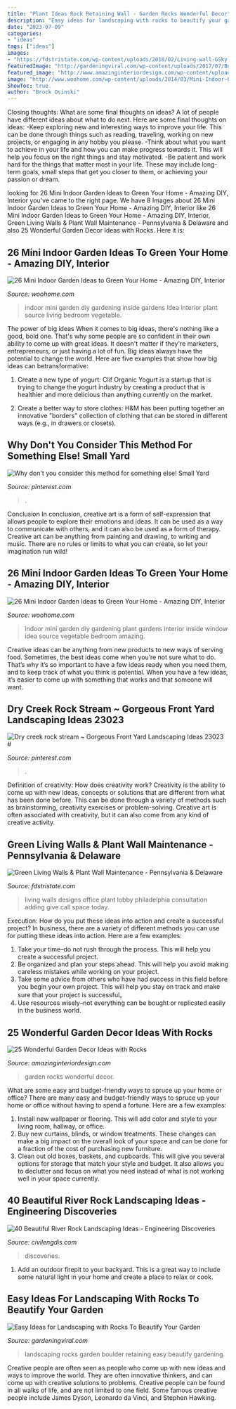 ```yaml
---
title: "Plant Ideas Rock Retaining Wall - Garden Rocks Wonderful Decor"
description: "Easy ideas for landscaping with rocks to beautify your garden"
date: "2023-07-09"
categories:
- "ideas"
tags: ["ideas"]
images:
- "https://fdstristate.com/wp-content/uploads/2018/02/Living-wall-GSky-DE.jpg"
featuredImage: "http://gardeningviral.com/wp-content/uploads/2017/07/Boulder-Retaining-Wall-e1474911516390-1.jpg"
featured_image: "http://www.amazinginteriordesign.com/wp-content/uploads/2018/02/25-Wonderful-Garden-Decor-Ideas-with-Rocks-fi.jpg"
image: "http://www.woohome.com/wp-content/uploads/2014/03/Mini-Indoor-Gardening-21.jpg"
ShowToc: true
author: "Brock Osinski"
---
```



Closing thoughts: What are some final thoughts on ideas?
A lot of people have different ideas about what to do next. Here are some final thoughts on ideas: 
-Keep exploring new and interesting ways to improve your life. This can be done through things such as reading, traveling, working on new projects, or engaging in any hobby you please.
-Think about what you want to achieve in your life and how you can make progress towards it. This will help you focus on the right things and stay motivated. 
-Be patient and work hard for the things that matter most in your life. These may include long-term goals, small steps that get you closer to them, or achieving your passion or dream.

	

		
looking for 26 Mini Indoor Garden Ideas to Green Your Home - Amazing DIY, Interior you've came to the right page. We have 8 Images about 26 Mini Indoor Garden Ideas to Green Your Home - Amazing DIY, Interior like 26 Mini Indoor Garden Ideas to Green Your Home - Amazing DIY, Interior, Green Living Walls &amp; Plant Wall Maintenance - Pennsylvania &amp; Delaware and also 25 Wonderful Garden Decor Ideas with Rocks. Here it is:
		
    
## 26 Mini Indoor Garden Ideas To Green Your Home - Amazing DIY, Interior

<img loading=lazy src="http://www.woohome.com/wp-content/uploads/2014/03/Mini-Indoor-Gardening-25.jpg" onerror="this.onerror=null;this.src='https://tse4.mm.bing.net/th?id=OIP.nZIcHyFdWDpxEEyhYzniHwHaPd&amp;pid=15.1';" alt="26 Mini Indoor Garden Ideas to Green Your Home - Amazing DIY, Interior">

_Source: woohome.com_

>indoor mini garden diy gardening inside gardens idea interior plant source living bedroom vegetable. 

	

The power of big ideas
When it comes to big ideas, there's nothing like a good, bold one. That's why some people are so confident in their own ability to come up with great ideas. It doesn't matter if they're marketers, entrepreneurs, or just having a lot of fun. Big ideas always have the potential to change the world. Here are five examples that show how big ideas can betransformative:
1. Create a new type of yogurt: Clif Organic Yogurt is a startup that is trying to change the yogurt industry by creating a product that is healthier and more delicious than anything currently on the market.

2. Create a better way to store clothes: H&M has been putting together an innovative "borders" collection of clothing that can be stored in different ways (e.g., in drawers or closets).

    
## Why Don&#039;t You Consider This Method For Something Else! Small Yard

<img loading=lazy src="https://i.pinimg.com/736x/98/37/f3/9837f3788cd8e49433b24af6936de0fc.jpg" onerror="this.onerror=null;this.src='https://tse4.mm.bing.net/th?id=OIP.SN7a_W09zSwfOOUel8Pu7QHaJ3&amp;pid=15.1';" alt="Why don&#039;t you consider this method for something else! Small Yard">

_Source: pinterest.com_

>. 

	

Conclusion
In conclusion, creative art is a form of self-expression that allows people to explore their emotions and ideas. It can be used as a way to communicate with others, and it can also be used as a form of therapy. Creative art can be anything from painting and drawing, to writing and music. There are no rules or limits to what you can create, so let your imagination run wild!

    
## 26 Mini Indoor Garden Ideas To Green Your Home - Amazing DIY, Interior

<img loading=lazy src="http://www.woohome.com/wp-content/uploads/2014/03/Mini-Indoor-Gardening-21.jpg" onerror="this.onerror=null;this.src='https://tse3.mm.bing.net/th?id=OIP.gwKVINAr_yO03llLRq-CdwHaLZ&amp;pid=15.1';" alt="26 Mini Indoor Garden Ideas to Green Your Home - Amazing DIY, Interior">

_Source: woohome.com_

>indoor mini garden diy gardening plant gardens interior inside window idea source vegetable bedroom amazing. 

	

Creative ideas can be anything from new products to new ways of serving food. Sometimes, the best ideas come when you’re not sure what to do. That’s why it’s so important to have a few ideas ready when you need them, and to keep track of what you think is potential. When you have a few ideas, it’s easier to come up with something that works and that someone will want.

    
## Dry Creek Rock Stream ~ Gorgeous Front Yard Landscaping Ideas 23023 #

<img loading=lazy src="https://i.pinimg.com/736x/d3/be/61/d3be61d4f821a39d8ba7bfea8f4d81d4.jpg" onerror="this.onerror=null;this.src='https://tse4.mm.bing.net/th?id=OIP.19AWWi2jcF1CXquvRQBlZQHaLH&amp;pid=15.1';" alt="Dry creek rock stream ~ Gorgeous Front Yard Landscaping Ideas 23023 #">

_Source: pinterest.com_

>. 

	

Definition of creativity: How does creativity work?
Creativity is the ability to come up with new ideas, concepts or solutions that are different from what has been done before. This can be done through a variety of methods such as brainstorming, creativity exercises or problem-solving. Creative art is often associated with creativity, but it can also come from any kind of creative activity.

    
## Green Living Walls &amp; Plant Wall Maintenance - Pennsylvania &amp; Delaware

<img loading=lazy src="https://fdstristate.com/wp-content/uploads/2018/02/Living-wall-GSky-DE.jpg" onerror="this.onerror=null;this.src='https://tse4.mm.bing.net/th?id=OIP.0vs8thcw5ohyr6l_Yz1zGAHaJ4&amp;pid=15.1';" alt="Green Living Walls &amp; Plant Wall Maintenance - Pennsylvania &amp; Delaware">

_Source: fdstristate.com_

>living walls designs office plant lobby philadelphia consultation adding give call space today. 

	

Execution: How do you put these ideas into action and create a successful project?
In business, there are a variety of different methods you can use for putting these ideas into action. Here are a few examples:
1. Take your time–do not rush through the process. This will help you create a successful project.
2. Be organized and plan your steps ahead. This will help you avoid making careless mistakes while working on your project.
3. Take some advice from others who have had success in this field before you begin your own project. This will help you stay on track and make sure that your project is successful。
4. Use resources wisely–not everything can be bought or replicated easily in the business world.

    
## 25 Wonderful Garden Decor Ideas With Rocks

<img loading=lazy src="http://www.amazinginteriordesign.com/wp-content/uploads/2018/02/25-Wonderful-Garden-Decor-Ideas-with-Rocks-fi.jpg" onerror="this.onerror=null;this.src='https://tse1.mm.bing.net/th?id=OIP.bzh75j6b9LFU6b48p-xvigHaKW&amp;pid=15.1';" alt="25 Wonderful Garden Decor Ideas with Rocks">

_Source: amazinginteriordesign.com_

>garden rocks wonderful decor. 

	

What are some easy and budget-friendly ways to spruce up your home or office?
There are many easy and budget-friendly ways to spruce up your home or office without having to spend a fortune. Here are a few examples: 
1. Install new wallpaper or flooring. This will add color and style to your living room, hallway, or office. 
2. Buy new curtains, blinds, or window treatments. These changes can make a big impact on the overall look of your space and can be done for a fraction of the cost of purchasing new furniture. 
3. Clean out old boxes, baskets, and cupboards. This will give you several options for storage that match your style and budget. It also allows you to declutter and focus on what you need instead of what is not working well in your space currently. 

    
## 40 Beautiful River Rock Landscaping Ideas - Engineering Discoveries

<img loading=lazy src="https://civilengdis.com/wp-content/uploads/2021/03/ace045834db7a6f5e2ed44d56314ae75-1160x1547.jpg" onerror="this.onerror=null;this.src='https://tse1.mm.bing.net/th?id=OIP.zZaFB7jHB-s7t0wisEk8lwHaJ4&amp;pid=15.1';" alt="40 Beautiful River Rock Landscaping Ideas - Engineering Discoveries">

_Source: civilengdis.com_

>discoveries. 

	

1. Add an outdoor firepit to your backyard. This is a great way to include some natural light in your home and create a place to relax or cook. 

    
## Easy Ideas For Landscaping With Rocks To Beautify Your Garden

<img loading=lazy src="http://gardeningviral.com/wp-content/uploads/2017/07/Boulder-Retaining-Wall-e1474911516390-1.jpg" onerror="this.onerror=null;this.src='https://tse4.mm.bing.net/th?id=OIP.gorrpH7Mzo-A2rdiM-2C9gHaFj&amp;pid=15.1';" alt="Easy Ideas for Landscaping with Rocks To Beautify Your Garden">

_Source: gardeningviral.com_

>landscaping rocks garden boulder retaining easy beautify gardening. 

	

Creative people are often seen as people who come up with new ideas and ways to improve the world. They are often innovative thinkers, and can come up with creative solutions to problems. Creative people can be found in all walks of life, and are not limited to one field. Some famous creative people include James Dyson, Leonardo da Vinci, and Stephen Hawking.


